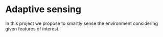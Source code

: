 # Adaptive sensing
In this project we propose to smartly sense the environment considering given features of interest.
